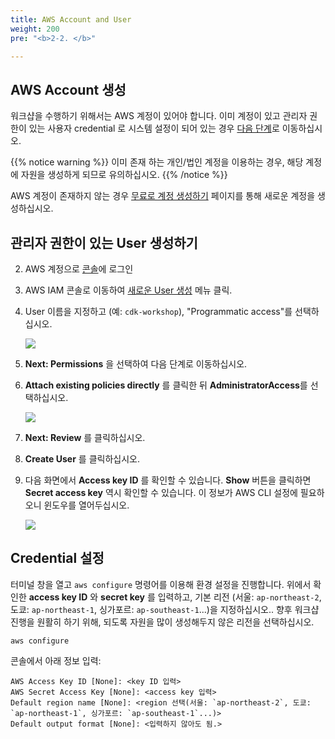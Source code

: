```yaml
---
title: AWS Account and User
weight: 200
pre: "<b>2-2. </b>"

---
```


## AWS Account 생성

워크샵을 수행하기 위해서는 AWS 계정이 있어야 합니다. 이미 계정이 있고 관리자 권한이 있는 사용자 credential 로 시스템 설정이 되어 있는 경우 [다음 단계](./300-nodejs.html)로 이동하십시오.

{{% notice warning %}}
이미 존재 하는 개인/법인 계정을 이용하는 경우, 해당 계정에 자원을 생성하게 되므로 유의하십시오.
{{% /notice %}}

AWS 계정이 존재하지 않는 경우 [무료로 계정 생성하기](https://portal.aws.amazon.com/billing/signup) 페이지를 통해 새로운 계정을 생성하십시오.

## 관리자 권한이 있는 User 생성하기

2. AWS 계정으로 [콘솔](https://console.aws.amazon.com)에 로그인
3. AWS IAM 콘솔로 이동하여 [새로운 User 생성](https://console.aws.amazon.com/iam/home?#/users$new) 메뉴 클릭.
4. User 이름을 지정하고 (예: `cdk-workshop`), "Programmatic access"를 선택하십시오.

    ![](/images/10-preq/new-user-1.png)

5. **Next: Permissions** 을 선택하여 다음 단계로 이동하십시오.
6. **Attach existing policies directly** 를 클릭한 뒤 **AdministratorAccess**를 선택하십시오.

    ![](/images/10-preq/new-user-2.png)

7. **Next: Review** 를 클릭하십시오.
8. **Create User** 를 클릭하십시오.
9. 다음 화면에서 **Access key ID** 를 확인할 수 있습니다. **Show** 버튼을 클릭하면 **Secret access key** 역시 확인할 수 있습니다. 이 정보가 AWS CLI 설정에 필요하오니 윈도우를 열어두십시오. 

    ![](/images/10-preq/new-user-3.png)

## Credential 설정

터미널 창을 열고 `aws configure` 명령어를 이용해 환경 설정을 진행합니다.
위에서 확인한 __access key ID__ 와 __secret key__ 를 입력하고, 기본 리전 (서울: `ap-northeast-2`, 도쿄: `ap-northeast-1`, 싱가포르: `ap-southeast-1`...)을 지정하십시오.. 
향후 워크샵 진행을 원활히 하기 위해, 되도록 자원을 많이 생성해두지 않은 리전을 선택하십시오.

```
aws configure
```

콘솔에서 아래 정보 입력:

```
AWS Access Key ID [None]: <key ID 입력>
AWS Secret Access Key [None]: <access key 입력>
Default region name [None]: <region 선택(서울: `ap-northeast-2`, 도쿄: `ap-northeast-1`, 싱가포르: `ap-southeast-1`...)>
Default output format [None]: <입력하지 않아도 됨.>
```
